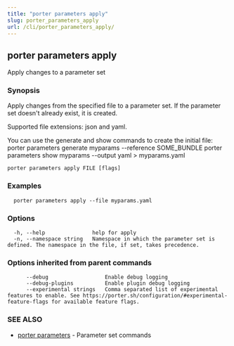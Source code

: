 ```yaml
---
title: "porter parameters apply"
slug: porter_parameters_apply
url: /cli/porter_parameters_apply/
---
```

## porter parameters apply

Apply changes to a parameter set

### Synopsis

Apply changes from the specified file to a parameter set. If the parameter set doesn't already exist, it is created.

Supported file extensions: json and yaml.

You can use the generate and show commands to create the initial file:
  porter parameters generate myparams --reference SOME_BUNDLE
  porter parameters show myparams --output yaml > myparams.yaml


```
porter parameters apply FILE [flags]
```

### Examples

```
  porter parameters apply --file myparams.yaml
```

### Options

```
  -h, --help               help for apply
  -n, --namespace string   Namespace in which the parameter set is defined. The namespace in the file, if set, takes precedence.
```

### Options inherited from parent commands

```
      --debug                  Enable debug logging
      --debug-plugins          Enable plugin debug logging
      --experimental strings   Comma separated list of experimental features to enable. See https://porter.sh/configuration/#experimental-feature-flags for available feature flags.
```

### SEE ALSO

* [porter parameters](/cli/porter_parameters/)	 - Parameter set commands

